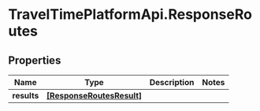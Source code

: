# TravelTimePlatformApi.ResponseRoutes

## Properties
Name | Type | Description | Notes
------------ | ------------- | ------------- | -------------
**results** | [**[ResponseRoutesResult]**](ResponseRoutesResult.md) |  | 



